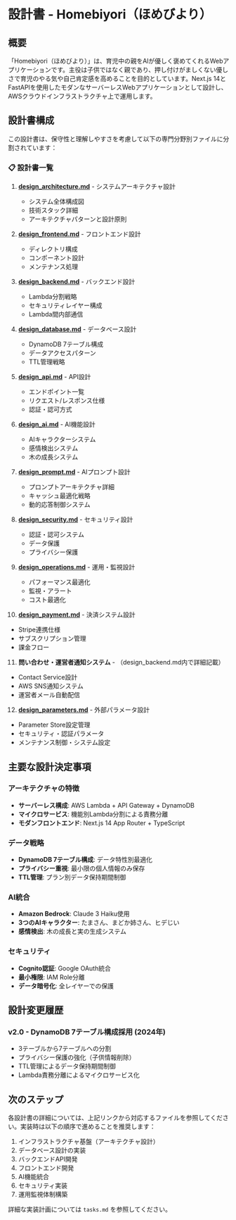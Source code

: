 # 設計書 - Homebiyori（ほめびより）

## 概要

「Homebiyori（ほめびより）」は、育児中の親をAIが優しく褒めてくれるWebアプリケーションです。主役は子供ではなく親であり、押し付けがましくない優しさで育児のやる気や自己肯定感を高めることを目的としています。Next.js 14とFastAPIを使用したモダンなサーバーレスWebアプリケーションとして設計し、AWSクラウドインフラストラクチャ上で運用します。

## 設計書構成

この設計書は、保守性と理解しやすさを考慮して以下の専門分野別ファイルに分割されています：

### 📋 設計書一覧

1. **[design_architecture.md](./design_architecture.md)** - システムアーキテクチャ設計
   - システム全体構成図
   - 技術スタック詳細
   - アーキテクチャパターンと設計原則

2. **[design_frontend.md](./design_frontend.md)** - フロントエンド設計
   - ディレクトリ構成
   - コンポーネント設計
   - メンテナンス処理

3. **[design_backend.md](./design_backend.md)** - バックエンド設計
   - Lambda分割戦略
   - セキュリティレイヤー構成
   - Lambda間内部通信

4. **[design_database.md](./design_database.md)** - データベース設計
   - DynamoDB 7テーブル構成
   - データアクセスパターン
   - TTL管理戦略

5. **[design_api.md](./design_api.md)** - API設計
   - エンドポイント一覧
   - リクエスト/レスポンス仕様
   - 認証・認可方式

6. **[design_ai.md](./design_ai.md)** - AI機能設計
   - AIキャラクターシステム
   - 感情検出システム
   - 木の成長システム

7. **[design_prompt.md](./design_prompt.md)** - AIプロンプト設計
   - プロンプトアーキテクチャ詳細
   - キャッシュ最適化戦略
   - 動的応答制御システム

8. **[design_security.md](./design_security.md)** - セキュリティ設計
   - 認証・認可システム
   - データ保護
   - プライバシー保護

9. **[design_operations.md](./design_operations.md)** - 運用・監視設計
   - パフォーマンス最適化
   - 監視・アラート
   - コスト最適化

10. **[design_payment.md](./design_payment.md)** - 決済システム設計
   - Stripe連携仕様
   - サブスクリプション管理
   - 課金フロー

11. **問い合わせ・運営者通知システム** - （design_backend.md内で詳細記載）
   - Contact Service設計
   - AWS SNS通知システム
   - 運営者メール自動配信

12. **[design_parameters.md](./design_parameters.md)** - 外部パラメータ設計
   - Parameter Store設定管理
   - セキュリティ・認証パラメータ
   - メンテナンス制御・システム設定

## 主要な設計決定事項

### アーキテクチャの特徴
- **サーバーレス構成**: AWS Lambda + API Gateway + DynamoDB
- **マイクロサービス**: 機能別Lambda分割による責務分離
- **モダンフロントエンド**: Next.js 14 App Router + TypeScript

### データ戦略
- **DynamoDB 7テーブル構成**: データ特性別最適化
- **プライバシー重視**: 最小限の個人情報のみ保存
- **TTL管理**: プラン別データ保持期間制御

### AI統合
- **Amazon Bedrock**: Claude 3 Haiku使用
- **3つのAIキャラクター**: たまさん、まどか姉さん、ヒデじい
- **感情検出**: 木の成長と実の生成システム

### セキュリティ
- **Cognito認証**: Google OAuth統合
- **最小権限**: IAM Role分離
- **データ暗号化**: 全レイヤーでの保護

## 設計変更履歴

### v2.0 - DynamoDB 7テーブル構成採用 (2024年)
- 3テーブルから7テーブルへの分割
- プライバシー保護の強化（子供情報削除）
- TTL管理によるデータ保持期間制御
- Lambda責務分離によるマイクロサービス化

## 次のステップ

各設計書の詳細については、上記リンクから対応するファイルを参照してください。実装時は以下の順序で進めることを推奨します：

1. インフラストラクチャ基盤（アーキテクチャ設計）
2. データベース設計の実装
3. バックエンドAPI開発
4. フロントエンド開発
5. AI機能統合
6. セキュリティ実装
7. 運用監視体制構築

詳細な実装計画については `tasks.md` を参照してください。